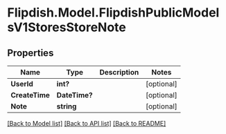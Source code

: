 # Flipdish.Model.FlipdishPublicModelsV1StoresStoreNote
## Properties

Name | Type | Description | Notes
------------ | ------------- | ------------- | -------------
**UserId** | **int?** |  | [optional] 
**CreateTime** | **DateTime?** |  | [optional] 
**Note** | **string** |  | [optional] 

[[Back to Model list]](../README.md#documentation-for-models) [[Back to API list]](../README.md#documentation-for-api-endpoints) [[Back to README]](../README.md)

